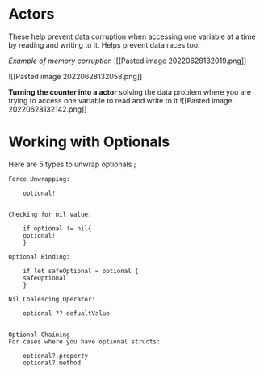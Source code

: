 # Actors 
These help prevent data corruption when accessing one variable at a time by reading and writing to it.  Helps prevent data races too.  

*Example of memory corruption*
![[Pasted image 20220628132019.png]]

![[Pasted image 20220628132058.png]]

**Turning the counter into a actor**
solving the data problem where you are trying to access one variable to read and write to it 
![[Pasted image 20220628132142.png]]

# Working with Optionals
Here are 5 types to unwrap optionals ;

```ad-tip swift 
Force Unwrapping:

	optional!


Checking for nil value:

	if optional != nil{
	optional!
	}

Optional Binding:

	if let safeOptional = optional {
	safeOptional 
	}

Nil Coalescing Operator:

	optional ?? defualtValue


Optional Chaining
For cases where you have optional structs:

	optional?.property
	optional?.method

```









